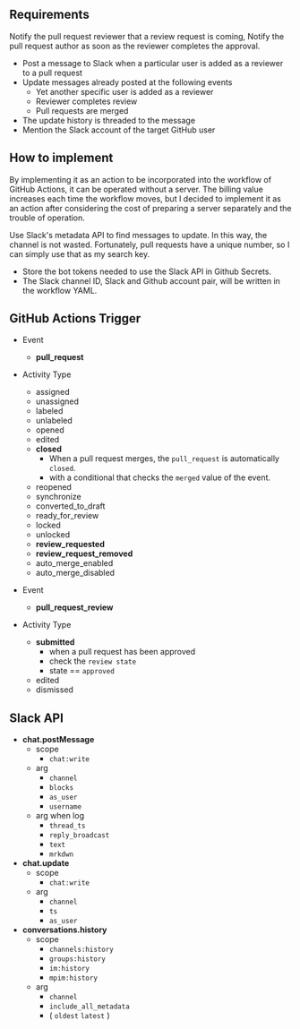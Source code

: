 ## Requirements

Notify the pull request reviewer that a review request is coming,
Notify the pull request author as soon as the reviewer completes the approval.

- Post a message to Slack when a particular user is added as a reviewer to a pull request
- Update messages already posted at the following events
    - Yet another specific user is added as a reviewer
    - Reviewer completes review
    - Pull requests are merged
- The update history is threaded to the message
- Mention the Slack account of the target GitHub user

## How to implement

By implementing it as an action to be incorporated into the workflow of GitHub Actions, it can be operated without a server. The billing value increases each time the workflow moves, but I decided to implement it as an action after considering the cost of preparing a server separately and the trouble of operation.

Use Slack's metadata API to find messages to update. In this way, the channel is not wasted. 
Fortunately, pull requests have a unique number, so I can simply use that as my search key.

- Store the bot tokens needed to use the Slack API in Github Secrets.
- The Slack channel ID, Slack and Github account pair, will be written in the workflow YAML.

## GitHub Actions Trigger

- Event
    - **pull_request**
- Activity Type
    - assigned
    - unassigned
    - labeled
    - unlabeled
    - opened
    - edited
    - **closed**
        - When a pull request merges, the `pull_request` is automatically `closed`. 
        - with a conditional that checks the `merged` value of the event. 
    - reopened
    - synchronize
    - converted_to_draft
    - ready_for_review
    - locked
    - unlocked
    - **review_requested**
    - **review_request_removed**
    - auto_merge_enabled
    - auto_merge_disabled

- Event
    - **pull_request_review**
- Activity Type
    - **submitted**
        - when a pull request has been approved
        - check the `review state`
        - state == `approved`
    - edited
    - dismissed

## Slack API

- **chat.postMessage**
    - scope
        - `chat:write`
    - arg
        - `channel`
        - `blocks`
        - `as_user`
        - `username`
    - arg when log
        - `thread_ts`
        - `reply_broadcast`
        - `text`
        - `mrkdwn`
- **chat.update**
    - scope
        - `chat:write`
    - arg
        - `channel`
        - `ts`
        - `as_user`
- **conversations.history**
    - scope
        - `channels:history`
        - `groups:history`
        - `im:history`
        - `mpim:history`
    - arg
        - `channel`
        - `include_all_metadata`
        - ( `oldest` `latest` )
